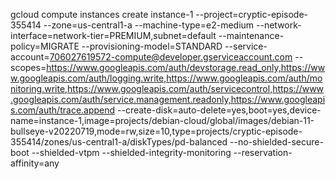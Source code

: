 gcloud compute instances create instance-1 --project=cryptic-episode-355414 --zone=us-central1-a --machine-type=e2-medium --network-interface=network-tier=PREMIUM,subnet=default --maintenance-policy=MIGRATE --provisioning-model=STANDARD --service-account=706027619572-compute@developer.gserviceaccount.com --scopes=https://www.googleapis.com/auth/devstorage.read_only,https://www.googleapis.com/auth/logging.write,https://www.googleapis.com/auth/monitoring.write,https://www.googleapis.com/auth/servicecontrol,https://www.googleapis.com/auth/service.management.readonly,https://www.googleapis.com/auth/trace.append --create-disk=auto-delete=yes,boot=yes,device-name=instance-1,image=projects/debian-cloud/global/images/debian-11-bullseye-v20220719,mode=rw,size=10,type=projects/cryptic-episode-355414/zones/us-central1-a/diskTypes/pd-balanced --no-shielded-secure-boot --shielded-vtpm --shielded-integrity-monitoring --reservation-affinity=any